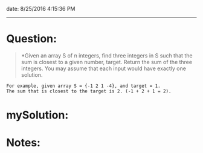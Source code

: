 date: 8/25/2016 4:15:36 PM    

---
# Question: #
> *Given an array S of n integers, find three integers in S such that the sum is closest to a given number, target. Return the sum of the three integers. You may assume that each input would have exactly one solution.
>
    For example, given array S = {-1 2 1 -4}, and target = 1.
    The sum that is closest to the target is 2. (-1 + 2 + 1 = 2).

# mySolution: #
    

# Notes: #